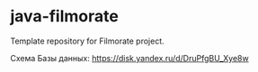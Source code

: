 # java-filmorate
Template repository for Filmorate project.

Схема Базы данных:
https://disk.yandex.ru/d/DruPfgBU_Xye8w